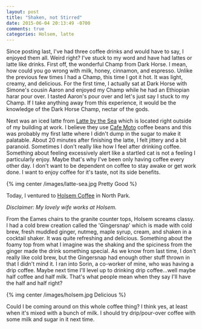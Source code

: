 ```yaml
---
layout: post
title: "Shaken, not Stirred"
date: 2015-06-04 20:13:49 -0700
comments: true
categories: Holsem, latte
---
```


Since posting last, I've had three coffee drinks and would have to say, I enjoyed them all. Weird right? I've stuck to my word and have had lattes or latte like drinks. First off, the wonderful Champ from Dark Horse. I mean, how could you go wrong with milk, honey, cinnamon, and espresso. Unlike the previous few times I had a Champ, this time I got it hot. It was light, creamy, and delicious. For the first time, I actually sat at Dark Horse with Simone's cousin Aaron and enjoyed my Champ while he had an Ethiopian harar pour over. I tasted Aaron's pour over and let's just say I stuck to my Champ. If I take anything away from this experience, it would be the knowledge of the Dark Horse Champ, nectar of the gods. 

Next was an iced latte from [Latte by the Sea](http://www.yelp.com/biz/latte-by-the-sea-san-diego) which is located right outside of my building at work. I believe they use [Cafe Moto](http://cafemoto.com/) coffee beans and this was probably my first latte where I didn't dump in the sugar to make it palatable. About 20 minutes after finishing the latte, I felt jittery and a bit paranoid. Sometimes I don't really like how I feel after drinking coffee. Something about feeling excessively alert like a startled cat is not a feeling I particularly enjoy. Maybe that's why I've been only having coffee every other day. I don't want to be dependent on coffee to stay awake or get work done. I want to enjoy coffee for it's taste, not its side benefits.

{% img center /images/latte-sea.jpg Pretty Good %} 

Today, I ventured to [Holsem Coffee](http://www.holsemcoffee.com/) in North Park.  

*Disclaimer: My lovely wife works at Holsem.*  

From the Eames chairs to the granite counter tops, Holsem screams classy. I had a cold brew creation called the 'Gingersnap' which is made with cold brew, fresh muddled ginger, nutmeg, maple syrup, cream, and shaken in a cocktail shaker. It was quite refreshing and delicious. Something about the foamy top from what I imagine was the shaking and the spiciness from the ginger made the drink something special. As we know from last time, I don't really like cold brew, but the Gingersnap had enough other stuff thrown in that I didn't mind it. I ran into Sorin, a co-worker of mine, who was having a drip coffee. Maybe next time I'll level up to drinking drip coffee...well maybe half coffee and half milk. That's what people mean when they say I'll have the half and half right?

{% img center /images/holsem.jpg Delicious %} 

Could I be coming around on this whole coffee thing? I think yes, at least when it's mixed with a bunch of milk. I should try drip/pour-over coffee with some milk and sugar in it next time.